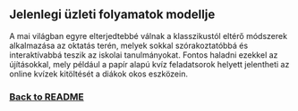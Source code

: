 ## Jelenlegi üzleti folyamatok modellje
A mai világban egyre elterjedtebbé válnak a klasszikustól eltérő módszerek alkalmazása az oktatás terén, melyek sokkal szórakoztatóbbá és interaktívabbá teszik az iskolai tanulmányokat. Fontos haladni ezekkel az újításokkal, mely például a papír alapú kvíz feladatsorok helyett jelentheti az online kvízek kitöltését a diákok okos eszközein.
### [Back to README](/README.md)